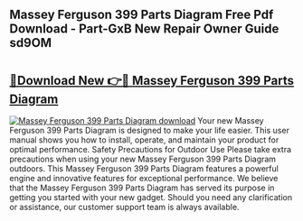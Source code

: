 ## Massey Ferguson 399 Parts Diagram Free Pdf Download - Part-GxB New Repair Owner Guide sd9OM

# <h2><a href="http://dfhh4f.blite.top/?on=Massey+Ferguson+399+Parts+Diagram">🔗Download New 👉🔴 Massey Ferguson 399 Parts Diagram</a></h2>

[![Massey Ferguson 399 Parts Diagram download](https://i.imgur.com/lujVjoI.png)](http://dfhh4f.blite.top/?on=Massey+Ferguson+399+Parts+Diagram)
Your new Massey Ferguson 399 Parts Diagram is designed to make your life easier. This user manual shows you how to install, operate, and maintain your product for optimal performance. Safety Precautions for Outdoor Use Please take extra precautions when using your new Massey Ferguson 399 Parts Diagram outdoors. This Massey Ferguson 399 Parts Diagram features a powerful engine and innovative features for exceptional performance. We believe that the Massey Ferguson 399 Parts Diagram has served its purpose in getting you started with your new gadget. Should you need any clarification or assistance, our customer support team is always available.
